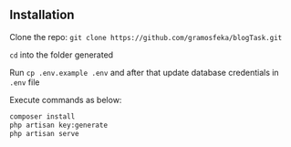## Installation

Clone the repo: ``` git clone https://github.com/gramosfeka/blogTask.git ```

```cd``` into the folder generated

Run ```cp .env.example .env``` and after that update database credentials in ```.env``` file

Execute commands as below:

```sh 
composer install
php artisan key:generate
php artisan serve
```
